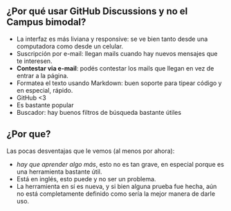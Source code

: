 ## ¿Por qué usar GitHub Discussions y no el Campus bimodal?

- La interfaz es más liviana y responsive: se ve bien tanto desde una computadora como desde un celular.
- Suscripción por e-mail: llegan mails cuando hay nuevos mensajes que te interesen.
- **Contestar via e-mail**: podés contestar los mails que llegan en vez de entrar a la página.
- Formatea el texto usando Markdown: buen soporte para tipear código y en especial, rápido.
- GitHub <3
- Es bastante popular
- Buscador: hay buenos filtros de búsqueda bastante útiles

## ¿Por que?

Las pocas desventajas que le vemos (al menos por ahora):
 * _hay que aprender algo más_, esto no es tan grave, en especial porque es una herramienta bastante útil.
 * Está en inglés, esto puede y no ser un problema.
 * La herramienta en sí es nueva, y si bien alguna prueba fue hecha, aún no está completamente definido como sería la mejor manera de darle uso.
